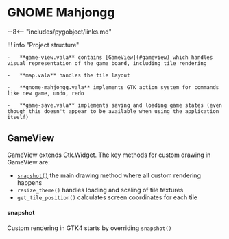 # GNOME Mahjongg

--8<-- "includes/pygobject/links.md"

!!! info "Project structure"

    -   **game-view.vala** contains [GameView](#gameview) which handles visual representation of the game board, including tile rendering

    -   **map.vala** handles the tile layout

    -   **gnome-mahjongg.vala** implements GTK action system for commands like new game, undo, redo

    -   **game-save.vala** implements saving and loading game states (even though this doesn't appear to be available when using the application itself)

## GameView

GameView extends Gtk.Widget.
The key methods for custom drawing in GameView are:

-   [`snapshot()`](#snapshot) the main drawing method where all custom rendering happens
-   `resize_theme()` handles loading and scaling of tile textures
-   `get_tile_position()` calculates screen coordinates for each tile

#### snapshot

Custom rendering in GTK4 starts by overriding `snapshot()`
